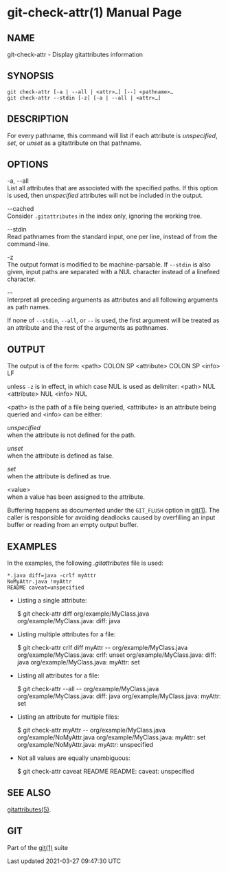 git-check-attr(1) Manual Page
=============================

NAME
----

git-check-attr - Display gitattributes information

SYNOPSIS
--------

    git check-attr [-a | --all | <attr>…​] [--] <pathname>…​
    git check-attr --stdin [-z] [-a | --all | <attr>…​]

DESCRIPTION
-----------

For every pathname, this command will list if each attribute is *unspecified*, *set*, or *unset* as a gitattribute on that pathname.

OPTIONS
-------

-a, --all  
List all attributes that are associated with the specified paths. If this option is used, then *unspecified* attributes will not be included in the output.

--cached  
Consider `.gitattributes` in the index only, ignoring the working tree.

--stdin  
Read pathnames from the standard input, one per line, instead of from the command-line.

-z  
The output format is modified to be machine-parsable. If `--stdin` is also given, input paths are separated with a NUL character instead of a linefeed character.

--  
Interpret all preceding arguments as attributes and all following arguments as path names.

If none of `--stdin`, `--all`, or `--` is used, the first argument will be treated as an attribute and the rest of the arguments as pathnames.

OUTPUT
------

The output is of the form: &lt;path&gt; COLON SP &lt;attribute&gt; COLON SP &lt;info&gt; LF

unless `-z` is in effect, in which case NUL is used as delimiter: &lt;path&gt; NUL &lt;attribute&gt; NUL &lt;info&gt; NUL

&lt;path&gt; is the path of a file being queried, &lt;attribute&gt; is an attribute being queried and &lt;info&gt; can be either:

*unspecified*  
when the attribute is not defined for the path.

*unset*  
when the attribute is defined as false.

*set*  
when the attribute is defined as true.

&lt;value&gt;  
when a value has been assigned to the attribute.

Buffering happens as documented under the `GIT_FLUSH` option in [git(1)](git.html). The caller is responsible for avoiding deadlocks caused by overfilling an input buffer or reading from an empty output buffer.

EXAMPLES
--------

In the examples, the following *.gitattributes* file is used:

    *.java diff=java -crlf myAttr
    NoMyAttr.java !myAttr
    README caveat=unspecified

-   Listing a single attribute:

    $ git check-attr diff org/example/MyClass.java
    org/example/MyClass.java: diff: java

-   Listing multiple attributes for a file:

    $ git check-attr crlf diff myAttr -- org/example/MyClass.java
    org/example/MyClass.java: crlf: unset
    org/example/MyClass.java: diff: java
    org/example/MyClass.java: myAttr: set

-   Listing all attributes for a file:

    $ git check-attr --all -- org/example/MyClass.java
    org/example/MyClass.java: diff: java
    org/example/MyClass.java: myAttr: set

-   Listing an attribute for multiple files:

    $ git check-attr myAttr -- org/example/MyClass.java org/example/NoMyAttr.java
    org/example/MyClass.java: myAttr: set
    org/example/NoMyAttr.java: myAttr: unspecified

-   Not all values are equally unambiguous:

    $ git check-attr caveat README
    README: caveat: unspecified

SEE ALSO
--------

[gitattributes(5)](gitattributes.html).

GIT
---

Part of the [git(1)](git.html) suite

Last updated 2021-03-27 09:47:30 UTC
